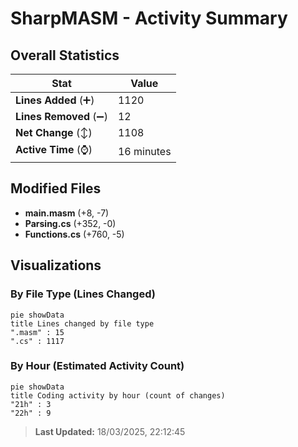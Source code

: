 # SharpMASM - Activity Summary 

## Overall Statistics

| Stat                   | Value                                                             |
| ---------------------- | ----------------------------------------------------------------- |
| **Lines Added** (➕)   | 1120                                          |
| **Lines Removed** (➖) | 12                                        |
| **Net Change** (↕)    | 1108                |
| **Active Time** (⌚)   | 16 minutes |


## Modified Files
- **main.masm** (+8, -7)
- **Parsing.cs** (+352, -0)
- **Functions.cs** (+760, -5)

## Visualizations

### By File Type (Lines Changed)

```mermaid
pie showData
title Lines changed by file type
".masm" : 15
".cs" : 1117
```

### By Hour (Estimated Activity Count)

```mermaid
pie showData
title Coding activity by hour (count of changes)
"21h" : 3
"22h" : 9
```


> **Last Updated:** 18/03/2025, 22:12:45